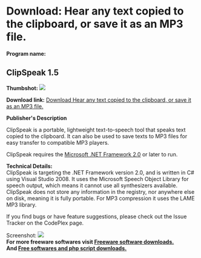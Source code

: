 # Download: Hear any text copied to the clipboard, or save it as an MP3 file.

**Program name:**

## ClipSpeak 1.5

  
**Thumbshot:** ![](http://www.freewarefiles.com/screenshot/clipspeak15_md.gif)   
  
**Download link:** [Download Hear any text copied to the clipboard, or save it as an MP3 file.](http://freesoftwares.boysofts.com/ClipSpeak_program_42972.html)  
  


**Publisher's Description**  
  


ClipSpeak is a portable, lightweight text-to-speech tool that speaks text copied to the clipboard. It can also be used to save texts to MP3 files for easy transfer to compatible MP3 players. 

ClipSpeak requires the [Microsoft .NET Framework 2.0](http://www.freewarefiles.com/Microsoft-NET-Framework-x-Final_program_16026.html) or later to run.

**Technical Details:**  
ClipSpeak is targeting the .NET Framework version 2.0, and is written in C# using Visual Studio 2008. It uses the Microsoft Speech Object Library for speech output, which means it cannot use all synthesizers available. ClipSpeak does not store any information in the registry, nor anywhere else on disk, meaning it is fully portable. For MP3 compression it uses the LAME MP3 library.

If you find bugs or have feature suggestions, please check out the Issue Tracker on the CodePlex page.

  
  
Screenshot: ![](http://www.freewarefiles.com/screenshot/clipspeak15.gif)   
**For more freeware softwares visit [Freeware software downloads.](http://freesoftwares.boysofts.com/)**   
**And [Free softwares and php script downloads.](http://www.boysofts.com/)**
